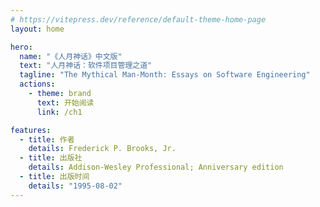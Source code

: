 ```yaml
---
# https://vitepress.dev/reference/default-theme-home-page
layout: home

hero:
  name: "《人月神话》中文版"
  text: "人月神话：软件项目管理之道"
  tagline: "The Mythical Man-Month: Essays on Software Engineering"
  actions:
    - theme: brand
      text: 开始阅读
      link: /ch1

features:
  - title: 作者
    details: Frederick P. Brooks, Jr.
  - title: 出版社
    details: Addison-Wesley Professional; Anniversary edition
  - title: 出版时间
    details: "1995-08-02"
---
```

